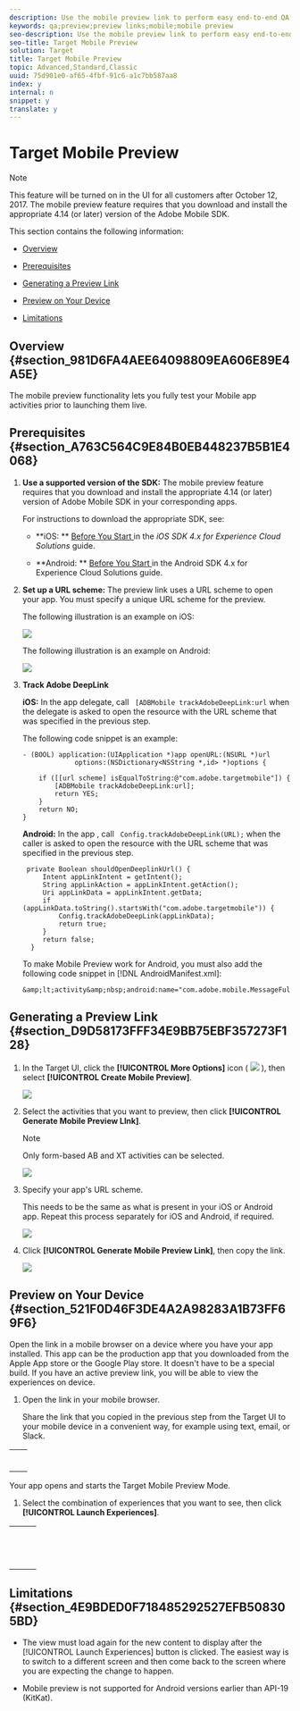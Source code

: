 ```yaml
---
description: Use the mobile preview link to perform easy end-to-end QA for mobile app activities and enroll yourself into different experiences right on your device without any special test devices.
keywords: qa;preview;preview links;mobile;mobile preview
seo-description: Use the mobile preview link to perform easy end-to-end QA for mobile app activities and enroll yourself into different experiences right on your device without any special test devices.
seo-title: Target Mobile Preview
solution: Target
title: Target Mobile Preview
topic: Advanced,Standard,Classic
uuid: 75d901e0-af65-4fbf-91c6-a1c7bb587aa8
index: y
internal: n
snippet: y
translate: y
---
```


# Target Mobile Preview


>[!NOTE]
>
>This feature will be turned on in the UI for all customers after October 12, 2017. The mobile preview feature requires that you download and install the appropriate 4.14 (or later) version of the Adobe Mobile SDK.



This section contains the following information: 


* [ Overview ](../c_target_mobile_app/target-mobile-preview.md#section_981D6FA4AEE64098809EA606E89E4A5E) 

* [ Prerequisites ](../c_target_mobile_app/target-mobile-preview.md#section_A763C564C9E84B0EB448237B5B1E4068) 

* [ Generating a Preview Link ](../c_target_mobile_app/target-mobile-preview.md#section_D9D58173FFF34E9BB75EBF357273F128) 

* [ Preview on Your Device ](../c_target_mobile_app/target-mobile-preview.md#section_521F0D46F3DE4A2A98283A1B73FF69F6) 

* [ Limitations ](../c_target_mobile_app/target-mobile-preview.md#section_4E9BDED0F718485292527EFB508305BD) 



## Overview {#section_981D6FA4AEE64098809EA606E89E4A5E}

The mobile preview functionality lets you fully test your Mobile app activities prior to launching them live. 

## Prerequisites {#section_A763C564C9E84B0EB448237B5B1E4068}


1. **Use a supported version of the SDK:** The mobile preview feature requires that you download and install the appropriate 4.14 (or later) version of Adobe Mobile SDK in your corresponding apps. 

   For instructions to download the appropriate SDK, see: 


    * **iOS: ** [ Before You Start ](https://marketing.adobe.com/resources/help/en_US/mobile/ios/requirements.html) in the *iOS SDK 4.x for Experience Cloud Solutions* guide. 

    * **Android: ** [ Before You Start ](https://marketing.adobe.com/resources/help/en_US/mobile/android/requirements.html) in the Android SDK 4.x for Experience Cloud Solutions guide. 



1. **Set up a URL scheme:** The preview link uses a URL scheme to open your app. You must specify a unique URL scheme for the preview. 

   The following illustration is an example on iOS: 

   ![](assets/mobile-preview-url-scheme-ios.png) 

   The following illustration is an example on Android: 

   ![](assets/Android_Deeplink.png) 

1. **Track Adobe DeepLink** 

   **iOS:** In the app delegate, call ` [ADBMobile trackAdobeDeepLink:url` when the delegate is asked to open the resource with the URL scheme that was specified in the previous step. 

   The following code snippet is an example: 


   ```
   - (BOOL) application:(UIApplication *)app openURL:(NSURL *)url 
                options:(NSDictionary<NSString *,id> *)options { 
    
       if ([[url scheme] isEqualToString:@"com.adobe.targetmobile"]) { 
           [ADBMobile trackAdobeDeepLink:url]; 
           return YES; 
       } 
       return NO; 
   } 
   
   ```


   **Android:** In the app , call ` Config.trackAdobeDeepLink(URL);` when the caller is asked to open the resource with the URL scheme that was specified in the previous step. 


   ```
    private Boolean shouldOpenDeeplinkUrl() { 
        Intent appLinkIntent = getIntent(); 
        String appLinkAction = appLinkIntent.getAction(); 
        Uri appLinkData = appLinkIntent.getData; 
        if (appLinkData.toString().startsWith("com.adobe.targetmobile")) { 
            Config.trackAdobeDeepLink(appLinkData); 
            return true; 
        } 
        return false; 
     }
   ```


   To make Mobile Preview work for Android, you must also add the following code snippet in [!DNL  AndroidManifest.xml]: 


   ```
   &amp;lt;activity&amp;nbsp;android:name="com.adobe.mobile.MessageFullScreenActivity"&amp;nbsp;/&amp;gt;
   ```




## Generating a Preview Link {#section_D9D58173FFF34E9BB75EBF357273F128}


1. In the Target UI, click the **[!UICONTROL  More Options]** icon (  ![](assets/icon_more_options.png) ), then select **[!UICONTROL  Create Mobile Preview]**. 

   ![](assets/mobile-preview-create.png) 

1. Select the activities that you want to preview, then click **[!UICONTROL  Generate Mobile Preview LInk]**. 


   >[!NOTE]
   >
   >Only form-based AB and XT activities can be selected.


   ![](assets/mobile-preview-select-activities.png) 

1. Specify your app's URL scheme. 

   This needs to be the same as what is present in your iOS or Android app. Repeat this process separately for iOS and Android, if required. 

   ![](assets/mobile-preview-enter-url-scheme.png) 

1. Click **[!UICONTROL  Generate Mobile Preview Link]**, then copy the link. 

   ![](assets/mobile-preview-generate-and-copy.png) 



## Preview on Your Device {#section_521F0D46F3DE4A2A98283A1B73FF69F6}

Open the link in a mobile browser on a device where you have your app installed. This app can be the production app that you downloaded from the Apple App store or the Google Play store. It doesn't have to be a special build. If you have an active preview link, you will be able to view the experiences on device. 


1. Open the link in your mobile browser. 

   Share the link that you copied in the previous step from the Target UI to your mobile device in a convenient way, for example using text, email, or Slack. 



<table id="table_F853E79832954A87850BDDAF36D88A7F"> 
 <tbody> 
  <tr> 
   <td colname="col1"> <p style="text-align: center;"> <img id="image_D6C60AC753FA4296B440B8C5F6BB5603" href="assets/mobile-preview-open-deeplink.png" /> </p> </td> 
   <td colname="col2"> <p style="text-align: center;"> <img id="image_F1459ADE032F4B12880385F0CF6218FA" href="assets/mobile-preview-open-app.png" /> </p> </td> 
  </tr> 
 </tbody> 
</table>

   Your app opens and starts the Target Mobile Preview Mode. 

1. Select the combination of experiences that you want to see, then click **[!UICONTROL  Launch Experiences]**. 



<table id="table_6123AAE2EE9D426CA477BD71B4361489"> 
 <tbody> 
  <tr> 
   <td colname="col1"> <p style="text-align: center;"> <img href="assets/mobile-preview-experience-selection-1.png" id="image_C9AA4C0525A449AA91A253BDD177A1DC" /> </p> </td> 
   <td colname="col2"> <p style="text-align: center;"> <img id="image_CE9638C68F184AE1AA66A0CDE9AA3770" href="assets/mobile-preview-experience-result-1-france.png" /> </p> </td> 
   <td colname="col3"> <p style="text-align: center;"> <img id="image_92CB96E9A4274216B7A328F2B49FAEF3" href="assets/mobile-preview-experience-result-1-shipfree.png" /> </p> </td> 
  </tr> 
  <tr> 
   <td colname="col1"> <p style="text-align: center;"> <img id="image_E7117C66BA534B2B87F1BDBA20E9EC5A" href="assets/mobile-preview-experience-selection-2.png" /> </p> </td> 
   <td colname="col2"> <p style="text-align: center;"> <img id="image_3E880BB6C6D34F1EAC64C21CE07A9267" href="assets/mobile-preview-experience-result-2-aus.png" /> </p> </td> 
   <td colname="col3"> <p style="text-align: center;"> <img id="image_2B419DDBD58B4C0CB4E5A967FCA50922" href="assets/mobile-preview-experience-result-2-10off.png" /> </p> </td> 
  </tr> 
 </tbody> 
</table>




## Limitations {#section_4E9BDED0F718485292527EFB508305BD}


* The view must load again for the new content to display after the [!UICONTROL  Launch Experiences] button is clicked. The easiest way is to switch to a different screen and then come back to the screen where you are expecting the change to happen. 

* Mobile preview is not supported for Android versions earlier than API-19 (KitKat). 


